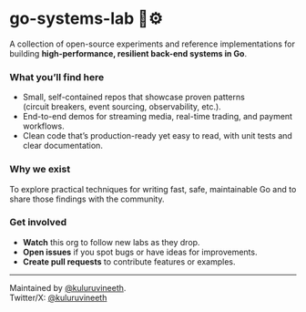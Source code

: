 # go-systems-lab 🐹⚙️

A collection of open-source experiments and reference implementations for
building **high-performance, resilient back-end systems in Go**.

### What you’ll find here
- Small, self-contained repos that showcase proven patterns  
  (circuit breakers, event sourcing, observability, etc.).
- End-to-end demos for streaming media, real-time trading, and payment
  workflows.
- Clean code that’s production-ready yet easy to read, with unit tests and
  clear documentation.

### Why we exist
To explore practical techniques for writing fast, safe, maintainable Go and
to share those findings with the community.

### Get involved
- **Watch** this org to follow new labs as they drop.  
- **Open issues** if you spot bugs or have ideas for improvements.  
- **Create pull requests** to contribute features or examples.

---

Maintained by [@kuluruvineeth](https://github.com/kuluruvineeth).  
Twitter/X: [@kuluruvineeth](https://x.com/kuluruvineeth)
